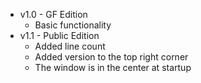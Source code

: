 * v1.0 - GF Edition
  - Basic functionality
* v1.1 - Public Edition
  - Added line count
  - Added version to the top right corner
  - The window is in the center at startup